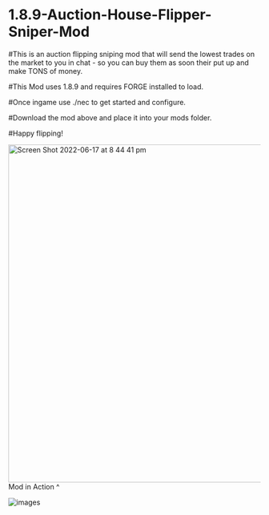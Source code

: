 # 1.8.9-Auction-House-Flipper-Sniper-Mod

#This is an auction flipping sniping mod that will send the lowest trades on the market to you in chat - so you can buy them as soon their put up and make TONS of money.

#This Mod uses 1.8.9 and requires FORGE installed to load.

#Once ingame use ./nec to get started and configure.

#Download the mod above and place it into your mods folder. 

#Happy flipping!

<img width="674" alt="Screen Shot 2022-06-17 at 8 44 41 pm" src="https://user-images.githubusercontent.com/107777327/174460889-3084d91a-9a4c-4d15-b74a-2861827bcb05.png">
Mod in Action ^

![images](https://user-images.githubusercontent.com/107777327/174460847-87bce99c-d78f-4705-b601-5bc76a80175e.jpg)
